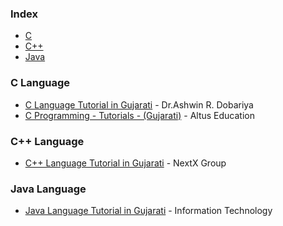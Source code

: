 ### Index 

* [C](#c)
* [C++](#cpp)
* [Java](#java)

###  <a id="C"></a>C Language


* [C Language Tutorial in Gujarati](https://youtube.com/playlist?list=PLWZSJXNkvgSekYRJNXITMtniu1A9Ad1ip) - Dr.Ashwin R. Dobariya
* [C Programming - Tutorials - (Gujarati)](https://youtube.com/playlist?list=PLWRTD8rr8hL1ewzfAZhi1aUGF2OyYqtFk) - Altus Education

###  <a id="C++"></a>C++ Language

* [C++ Language Tutorial in Gujarati](https://youtube.com/playlist?list=PL3goAh_xm0h6y_eQb3nvH-R8Sge3E7CmK) - NextX Group

###  <a id="Java"></a>Java Language

* [Java Language Tutorial in Gujarati](https://youtube.com/playlist?list=PLoLM2nmBY8ibBAIwpFWn5WdXZtmh4OZYf) - Information Technology 
